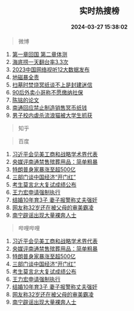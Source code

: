 <div align="center"><h2>实时热搜榜</h2><h4>2024-03-27 15:38:02</h4></div>

> 微博  

1. [第一章回国 第二章体测](https://s.weibo.com/weibo?q=%E7%AC%AC%E4%B8%80%E7%AB%A0%E5%9B%9E%E5%9B%BD%20%E7%AC%AC%E4%BA%8C%E7%AB%A0%E4%BD%93%E6%B5%8B&t=31&band_rank=1&Refer=top)<br />
2. [海底捞一天翻台率3.3次](https://s.weibo.com/weibo?q=%23%E6%B5%B7%E5%BA%95%E6%8D%9E%E4%B8%80%E5%A4%A9%E7%BF%BB%E5%8F%B0%E7%8E%873.3%E6%AC%A1%23&t=31&band_rank=2&Refer=top)<br />
3. [2023中国网络视听12大数据发布](https://s.weibo.com/weibo?q=%232023%E4%B8%AD%E5%9B%BD%E7%BD%91%E7%BB%9C%E8%A7%86%E5%90%AC12%E5%A4%A7%E6%95%B0%E6%8D%AE%E5%8F%91%E5%B8%83%23&t=31&band_rank=3&Refer=top)<br />
4. [地磁暴全责](https://s.weibo.com/weibo?q=%E5%9C%B0%E7%A3%81%E6%9A%B4%E5%85%A8%E8%B4%A3&t=31&band_rank=4&Refer=top)<br />
5. [扫墓时焚烧冥纸谈不上是封建迷信](https://s.weibo.com/weibo?q=%23%E6%89%AB%E5%A2%93%E6%97%B6%E7%84%9A%E7%83%A7%E5%86%A5%E7%BA%B8%E8%B0%88%E4%B8%8D%E4%B8%8A%E6%98%AF%E5%B0%81%E5%BB%BA%E8%BF%B7%E4%BF%A1%23&t=31&band_rank=5&Refer=top)<br />
6. [90后外卖小哥称不愿缴纳社保](https://s.weibo.com/weibo?q=%2390%E5%90%8E%E5%A4%96%E5%8D%96%E5%B0%8F%E5%93%A5%E7%A7%B0%E4%B8%8D%E6%84%BF%E7%BC%B4%E7%BA%B3%E7%A4%BE%E4%BF%9D%23&t=31&band_rank=6&Refer=top)<br />
7. [陈铭的论文](https://s.weibo.com/weibo?q=%23%E9%99%88%E9%93%AD%E7%9A%84%E8%AE%BA%E6%96%87%23&t=31&band_rank=7&Refer=top)<br />
8. [南通回应禁止制造销售冥币纸钱](https://s.weibo.com/weibo?q=%23%E5%8D%97%E9%80%9A%E5%9B%9E%E5%BA%94%E7%A6%81%E6%AD%A2%E5%88%B6%E9%80%A0%E9%94%80%E5%94%AE%E5%86%A5%E5%B8%81%E7%BA%B8%E9%92%B1%23&t=31&band_rank=8&Refer=top)<br />
9. [男子校内虐杀流浪猫被大学生抓获](https://s.weibo.com/weibo?q=%23%E7%94%B7%E5%AD%90%E6%A0%A1%E5%86%85%E8%99%90%E6%9D%80%E6%B5%81%E6%B5%AA%E7%8C%AB%E8%A2%AB%E5%A4%A7%E5%AD%A6%E7%94%9F%E6%8A%93%E8%8E%B7%23&t=31&band_rank=9&Refer=top)<br />

> 知乎  


> 百度  

1. [习近平会见美工商和战略学术界代表](https://www.baidu.com/s?wd=%E4%B9%A0%E8%BF%91%E5%B9%B3%E4%BC%9A%E8%A7%81%E7%BE%8E%E5%B7%A5%E5%95%86%E5%92%8C%E6%88%98%E7%95%A5%E5%AD%A6%E6%9C%AF%E7%95%8C%E4%BB%A3%E8%A1%A8&sa=fyb_news&rsv_dl=fyb_news)<br />
2. [央媒评南通禁售殡葬用品：简单粗暴](https://www.baidu.com/s?wd=%E5%A4%AE%E5%AA%92%E8%AF%84%E5%8D%97%E9%80%9A%E7%A6%81%E5%94%AE%E6%AE%A1%E8%91%AC%E7%94%A8%E5%93%81%EF%BC%9A%E7%AE%80%E5%8D%95%E7%B2%97%E6%9A%B4&sa=fyb_news&rsv_dl=fyb_news)<br />
3. [特朗普身家暴涨至超500亿](https://www.baidu.com/s?wd=%E7%89%B9%E6%9C%97%E6%99%AE%E8%BA%AB%E5%AE%B6%E6%9A%B4%E6%B6%A8%E8%87%B3%E8%B6%85500%E4%BA%BF&sa=fyb_news&rsv_dl=fyb_news)<br />
4. [三部门谈中国经济“开门红”](https://www.baidu.com/s?wd=%E4%B8%89%E9%83%A8%E9%97%A8%E8%B0%88%E4%B8%AD%E5%9B%BD%E7%BB%8F%E6%B5%8E%E2%80%9C%E5%BC%80%E9%97%A8%E7%BA%A2%E2%80%9D&sa=fyb_news&rsv_dl=fyb_news)<br />
5. [考生莫言北大复试成绩公布](https://www.baidu.com/s?wd=%E8%80%83%E7%94%9F%E8%8E%AB%E8%A8%80%E5%8C%97%E5%A4%A7%E5%A4%8D%E8%AF%95%E6%88%90%E7%BB%A9%E5%85%AC%E5%B8%83&sa=fyb_news&rsv_dl=fyb_news)<br />
6. [王力宏申请强制执行](https://www.baidu.com/s?wd=%E7%8E%8B%E5%8A%9B%E5%AE%8F%E7%94%B3%E8%AF%B7%E5%BC%BA%E5%88%B6%E6%89%A7%E8%A1%8C&sa=fyb_news&rsv_dl=fyb_news)<br />
7. [结婚10年育3子 妻子报警称丈夫强奸](https://www.baidu.com/s?wd=%E7%BB%93%E5%A9%9A10%E5%B9%B4%E8%82%B23%E5%AD%90+%E5%A6%BB%E5%AD%90%E6%8A%A5%E8%AD%A6%E7%A7%B0%E4%B8%88%E5%A4%AB%E5%BC%BA%E5%A5%B8&sa=fyb_news&rsv_dl=fyb_news)<br />
8. [网友称32岁还在被父母的审美霸凌](https://www.baidu.com/s?wd=%E7%BD%91%E5%8F%8B%E7%A7%B032%E5%B2%81%E8%BF%98%E5%9C%A8%E8%A2%AB%E7%88%B6%E6%AF%8D%E7%9A%84%E5%AE%A1%E7%BE%8E%E9%9C%B8%E5%87%8C&sa=fyb_news&rsv_dl=fyb_news)<br />
9. [南宁辟谣出现大量裸奔人士](https://www.baidu.com/s?wd=%E5%8D%97%E5%AE%81%E8%BE%9F%E8%B0%A3%E5%87%BA%E7%8E%B0%E5%A4%A7%E9%87%8F%E8%A3%B8%E5%A5%94%E4%BA%BA%E5%A3%AB&sa=fyb_news&rsv_dl=fyb_news)<br />

> 哔哩哔哩  

1. [习近平会见美工商和战略学术界代表](https://www.baidu.com/s?wd=%E4%B9%A0%E8%BF%91%E5%B9%B3%E4%BC%9A%E8%A7%81%E7%BE%8E%E5%B7%A5%E5%95%86%E5%92%8C%E6%88%98%E7%95%A5%E5%AD%A6%E6%9C%AF%E7%95%8C%E4%BB%A3%E8%A1%A8&sa=fyb_news&rsv_dl=fyb_news)<br />
2. [央媒评南通禁售殡葬用品：简单粗暴](https://www.baidu.com/s?wd=%E5%A4%AE%E5%AA%92%E8%AF%84%E5%8D%97%E9%80%9A%E7%A6%81%E5%94%AE%E6%AE%A1%E8%91%AC%E7%94%A8%E5%93%81%EF%BC%9A%E7%AE%80%E5%8D%95%E7%B2%97%E6%9A%B4&sa=fyb_news&rsv_dl=fyb_news)<br />
3. [特朗普身家暴涨至超500亿](https://www.baidu.com/s?wd=%E7%89%B9%E6%9C%97%E6%99%AE%E8%BA%AB%E5%AE%B6%E6%9A%B4%E6%B6%A8%E8%87%B3%E8%B6%85500%E4%BA%BF&sa=fyb_news&rsv_dl=fyb_news)<br />
4. [三部门谈中国经济“开门红”](https://www.baidu.com/s?wd=%E4%B8%89%E9%83%A8%E9%97%A8%E8%B0%88%E4%B8%AD%E5%9B%BD%E7%BB%8F%E6%B5%8E%E2%80%9C%E5%BC%80%E9%97%A8%E7%BA%A2%E2%80%9D&sa=fyb_news&rsv_dl=fyb_news)<br />
5. [考生莫言北大复试成绩公布](https://www.baidu.com/s?wd=%E8%80%83%E7%94%9F%E8%8E%AB%E8%A8%80%E5%8C%97%E5%A4%A7%E5%A4%8D%E8%AF%95%E6%88%90%E7%BB%A9%E5%85%AC%E5%B8%83&sa=fyb_news&rsv_dl=fyb_news)<br />
6. [王力宏申请强制执行](https://www.baidu.com/s?wd=%E7%8E%8B%E5%8A%9B%E5%AE%8F%E7%94%B3%E8%AF%B7%E5%BC%BA%E5%88%B6%E6%89%A7%E8%A1%8C&sa=fyb_news&rsv_dl=fyb_news)<br />
7. [结婚10年育3子 妻子报警称丈夫强奸](https://www.baidu.com/s?wd=%E7%BB%93%E5%A9%9A10%E5%B9%B4%E8%82%B23%E5%AD%90+%E5%A6%BB%E5%AD%90%E6%8A%A5%E8%AD%A6%E7%A7%B0%E4%B8%88%E5%A4%AB%E5%BC%BA%E5%A5%B8&sa=fyb_news&rsv_dl=fyb_news)<br />
8. [网友称32岁还在被父母的审美霸凌](https://www.baidu.com/s?wd=%E7%BD%91%E5%8F%8B%E7%A7%B032%E5%B2%81%E8%BF%98%E5%9C%A8%E8%A2%AB%E7%88%B6%E6%AF%8D%E7%9A%84%E5%AE%A1%E7%BE%8E%E9%9C%B8%E5%87%8C&sa=fyb_news&rsv_dl=fyb_news)<br />
9. [南宁辟谣出现大量裸奔人士](https://www.baidu.com/s?wd=%E5%8D%97%E5%AE%81%E8%BE%9F%E8%B0%A3%E5%87%BA%E7%8E%B0%E5%A4%A7%E9%87%8F%E8%A3%B8%E5%A5%94%E4%BA%BA%E5%A3%AB&sa=fyb_news&rsv_dl=fyb_news)<br />
